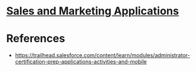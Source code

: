 # [Sales and Marketing Applications](https://www.youtube.com/watch?v=sqRtLNPF3zI&list=PL8O9iwxpgTOLVSWZgDt_F3COdNb2gM15p)

# References

- https://trailhead.salesforce.com/content/learn/modules/administrator-certification-prep-applications-activities-and-mobile
